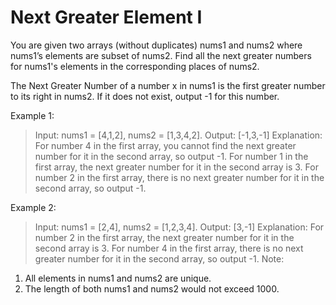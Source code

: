 # Next Greater Element I

You are given two arrays (without duplicates) nums1 and nums2 where nums1’s elements are subset of nums2. Find all the next greater numbers for nums1's elements in the corresponding places of nums2.

The Next Greater Number of a number x in nums1 is the first greater number to its right in nums2. If it does not exist, output -1 for this number.

Example 1:

>Input: nums1 = [4,1,2], nums2 = [1,3,4,2].
Output: [-1,3,-1]
Explanation:
    For number 4 in the first array, you cannot find the next greater number for it in the second array, so output -1.
    For number 1 in the first array, the next greater number for it in the second array is 3.
    For number 2 in the first array, there is no next greater number for it in the second array, so output -1.

Example 2:

>Input: nums1 = [2,4], nums2 = [1,2,3,4].
 Output: [3,-1]
 Explanation:
     For number 2 in the first array, the next greater number for it in the second array is 3.
     For number 4 in the first array, there is no next greater number for it in the second array, so output -1.
Note:

1. All elements in nums1 and nums2 are unique.
2. The length of both nums1 and nums2 would not exceed 1000.
